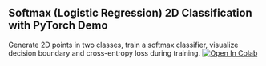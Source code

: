 Softmax (Logistic Regression) 2D Classification with PyTorch Demo
-----------------------------------------------------
Generate 2D points in two classes, train a softmax classifier,
visualize decision boundary and cross-entropy loss during training.
[![Open In Colab](https://colab.research.google.com/assets/colab-badge.svg)](
https://colab.research.google.com/github/Wanqi1996/Course-Pablo/blob/main/DIPC%20course%20on%20Atomistic%20Machine%20Learning/02-Lecture%202-May%2013/04-Classification-PyTorch/Classification_Pytorch.ipynb)
